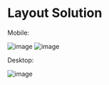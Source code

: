 # Layout Solution

Mobile:

![image](https://user-images.githubusercontent.com/90981527/210152145-09d7e8e5-943b-4ac2-8e40-9c135d1b48d0.png)
![image](https://user-images.githubusercontent.com/90981527/210152149-52f20578-1e06-4f14-b37c-88452970518a.png)

Desktop:

![image](https://user-images.githubusercontent.com/90981527/210152161-b962a107-c978-47e3-b7b6-a52b12e83084.png)
